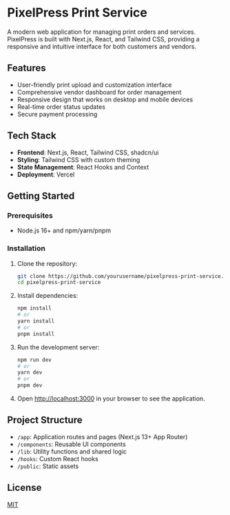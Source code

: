 # PixelPress Print Service

A modern web application for managing print orders and services. PixelPress is built with Next.js, React, and Tailwind CSS, providing a responsive and intuitive interface for both customers and vendors.

## Features

- User-friendly print upload and customization interface
- Comprehensive vendor dashboard for order management
- Responsive design that works on desktop and mobile devices
- Real-time order status updates
- Secure payment processing

## Tech Stack

- **Frontend**: Next.js, React, Tailwind CSS, shadcn/ui
- **Styling**: Tailwind CSS with custom theming
- **State Management**: React Hooks and Context
- **Deployment**: Vercel

## Getting Started

### Prerequisites

- Node.js 16+ and npm/yarn/pnpm

### Installation

1. Clone the repository:
   ```bash
   git clone https://github.com/yourusername/pixelpress-print-service.git
   cd pixelpress-print-service
   ```

2. Install dependencies:
   ```bash
   npm install
   # or
   yarn install
   # or
   pnpm install
   ```

3. Run the development server:
   ```bash
   npm run dev
   # or
   yarn dev
   # or
   pnpm dev
   ```

4. Open [http://localhost:3000](http://localhost:3000) in your browser to see the application.

## Project Structure

- `/app`: Application routes and pages (Next.js 13+ App Router)
- `/components`: Reusable UI components
- `/lib`: Utility functions and shared logic
- `/hooks`: Custom React hooks
- `/public`: Static assets

## License

[MIT](LICENSE)

